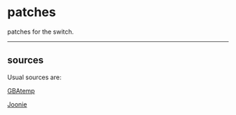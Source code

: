# patches

patches for the switch.

----

## sources

Usual sources are:

[GBAtemp](https://gbatemp.net/threads/i-heard-that-you-guys-need-some-sweet-patches-for-atmosphere.521164/)

[Joonie](https://github.com/Joonie86/hekate)
